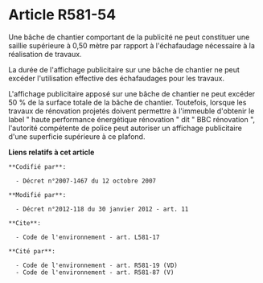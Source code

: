 # Article R581-54

Une bâche de chantier comportant de la publicité ne peut constituer une saillie supérieure à 0,50 mètre par rapport à
l'échafaudage nécessaire à la réalisation de travaux. 

La durée de l'affichage publicitaire sur une bâche de chantier ne peut excéder l'utilisation effective des échafaudages pour
les travaux. 

L'affichage publicitaire apposé sur une bâche de chantier ne peut excéder 50 % de la surface totale de la bâche de chantier.
Toutefois, lorsque les travaux de rénovation projetés doivent permettre à l'immeuble d'obtenir le label " haute performance
énergétique rénovation " dit " BBC rénovation ", l'autorité compétente de police peut autoriser un affichage publicitaire
d'une superficie supérieure à ce plafond.

**Liens relatifs à cet article**

	**Codifié par**:

	  - Décret n°2007-1467 du 12 octobre 2007

	**Modifié par**:

	  - Décret n°2012-118 du 30 janvier 2012 - art. 11

	**Cite**:

	  - Code de l'environnement - art. L581-17

	**Cité par**:

	  - Code de l'environnement - art. R581-19 (VD)
	  - Code de l'environnement - art. R581-87 (V)
